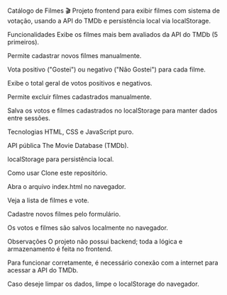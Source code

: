 Catálogo de Filmes 🎬
Projeto frontend para exibir filmes com sistema de votação, usando a API do TMDb e persistência local via localStorage.

Funcionalidades
Exibe os filmes mais bem avaliados da API do TMDb (5 primeiros).

Permite cadastrar novos filmes manualmente.

Vota positivo ("Gostei") ou negativo ("Não Gostei") para cada filme.

Exibe o total geral de votos positivos e negativos.

Permite excluir filmes cadastrados manualmente.

Salva os votos e filmes cadastrados no localStorage para manter dados entre sessões.

Tecnologias
HTML, CSS e JavaScript puro.

API pública The Movie Database (TMDb).

localStorage para persistência local.

Como usar
Clone este repositório.

Abra o arquivo index.html no navegador.

Veja a lista de filmes e vote.

Cadastre novos filmes pelo formulário.

Os votos e filmes são salvos localmente no navegador.

Observações
O projeto não possui backend; toda a lógica e armazenamento é feita no frontend.

Para funcionar corretamente, é necessário conexão com a internet para acessar a API do TMDb.

Caso deseje limpar os dados, limpe o localStorage do navegador.

